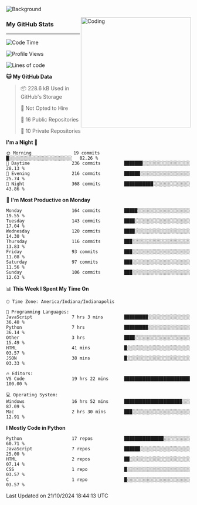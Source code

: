 ![Background](https://github.com/Nguyen-Noah/Nguyen-Noah/assets/112649680/f5d2296f-0508-400c-abcf-47c085708a2a)

<img align="right" alt="Coding" width="300" src="https://cdn.dribbble.com/users/1277312/screenshots/14733298/media/39b1045e593737587dd60e42c8422d1f.gif" >

### My GitHub Stats
---
<!--START_SECTION:waka-->
![Code Time](http://img.shields.io/badge/Code%20Time-269%20hrs%209%20mins-blue)

![Profile Views](http://img.shields.io/badge/Profile%20Views-0-blue)

![Lines of code](https://img.shields.io/badge/From%20Hello%20World%20I%27ve%20Written-194.7%20thousand%20lines%20of%20code-blue)

**🐱 My GitHub Data** 

> 📦 228.6 kB Used in GitHub's Storage 
 > 
> 🚫 Not Opted to Hire
 > 
> 📜 16 Public Repositories 
 > 
> 🔑 10 Private Repositories 
 > 
**I'm a Night 🦉** 

```text
🌞 Morning                19 commits          █░░░░░░░░░░░░░░░░░░░░░░░░   02.26 % 
🌆 Daytime                236 commits         ███████░░░░░░░░░░░░░░░░░░   28.13 % 
🌃 Evening                216 commits         ██████░░░░░░░░░░░░░░░░░░░   25.74 % 
🌙 Night                  368 commits         ███████████░░░░░░░░░░░░░░   43.86 % 
```
📅 **I'm Most Productive on Monday** 

```text
Monday                   164 commits         █████░░░░░░░░░░░░░░░░░░░░   19.55 % 
Tuesday                  143 commits         ████░░░░░░░░░░░░░░░░░░░░░   17.04 % 
Wednesday                120 commits         ████░░░░░░░░░░░░░░░░░░░░░   14.30 % 
Thursday                 116 commits         ███░░░░░░░░░░░░░░░░░░░░░░   13.83 % 
Friday                   93 commits          ███░░░░░░░░░░░░░░░░░░░░░░   11.08 % 
Saturday                 97 commits          ███░░░░░░░░░░░░░░░░░░░░░░   11.56 % 
Sunday                   106 commits         ███░░░░░░░░░░░░░░░░░░░░░░   12.63 % 
```


📊 **This Week I Spent My Time On** 

```text
🕑︎ Time Zone: America/Indiana/Indianapolis

💬 Programming Languages: 
JavaScript               7 hrs 3 mins        █████████░░░░░░░░░░░░░░░░   36.40 % 
Python                   7 hrs               █████████░░░░░░░░░░░░░░░░   36.14 % 
Other                    3 hrs               ████░░░░░░░░░░░░░░░░░░░░░   15.49 % 
HTML                     41 mins             █░░░░░░░░░░░░░░░░░░░░░░░░   03.57 % 
JSON                     38 mins             █░░░░░░░░░░░░░░░░░░░░░░░░   03.33 % 

🔥 Editors: 
VS Code                  19 hrs 22 mins      █████████████████████████   100.00 % 

💻 Operating System: 
Windows                  16 hrs 52 mins      ██████████████████████░░░   87.09 % 
Mac                      2 hrs 30 mins       ███░░░░░░░░░░░░░░░░░░░░░░   12.91 % 
```

**I Mostly Code in Python** 

```text
Python                   17 repos            ███████████████░░░░░░░░░░   60.71 % 
JavaScript               7 repos             ██████░░░░░░░░░░░░░░░░░░░   25.00 % 
HTML                     2 repos             ██░░░░░░░░░░░░░░░░░░░░░░░   07.14 % 
CSS                      1 repo              █░░░░░░░░░░░░░░░░░░░░░░░░   03.57 % 
C                        1 repo              █░░░░░░░░░░░░░░░░░░░░░░░░   03.57 % 
```




 Last Updated on 21/10/2024 18:44:13 UTC
<!--END_SECTION:waka-->

<!--
**Nguyen-Noah/Nguyen-Noah** is a ✨ _special_ ✨ repository because its `README.md` (this file) appears on your GitHub profile.

Here are some ideas to get you started:

- 🔭 I’m currently working on ...
- 🌱 I’m currently learning ...
- 👯 I’m looking to collaborate on ...
- 🤔 I’m looking for help with ...
- 💬 Ask me about ...
- 📫 How to reach me: ...
- 😄 Pronouns: ...
- ⚡ Fun fact: ...
-->
